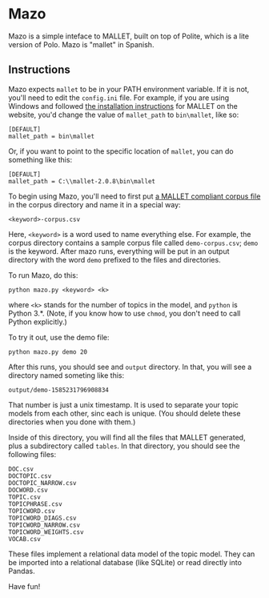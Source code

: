 # Mazo
Mazo is a simple inteface to MALLET, built on top of Polite, which is a lite version of Polo. Mazo is "mallet" in Spanish.

## Instructions

Mazo expects `mallet` to be in your PATH environment variable. If it is not, you'll need to edit the `config.ini` file. For example, if you are using Windows and followed [the installation instructions](http://mallet.cs.umass.edu/download.php) for MALLET on the website, you'd change the value of `mallet_path` to `bin\mallet`, like so:

```
[DEFAULT]
mallet_path = bin\mallet
``` 

Or, if you want to point to the specific location of `mallet`, you can do something like this:

```
[DEFAULT]
mallet_path = C:\\mallet-2.0.8\bin\mallet
```

To begin using Mazo, you'll need to first put [a MALLET compliant corpus file](http://mallet.cs.umass.edu/import.php) in the corpus directory and name it in a special way:

```
<keyword>-corpus.csv
```

Here, `<keyword>` is a word used to name everything else. For example, the corpus directory contains a sample corpus file called `demo-corpus.csv`; `demo` is the keyword. After mazo runs, everything will be put in an output directory with the word `demo` prefixed to the files and directories.

To run Mazo, do this:

```
python mazo.py <keyword> <k>
```

where `<k>` stands for the number of topics in the model, and `python` is Python 3.*. (Note, if you know how to use `chmod`, you don't need to call Python explicitly.)

To try it out, use the demo file:

```
python mazo.py demo 20
```

After this runs, you should see and `output` directory. In that, you will see a directory named someting like this:

```buildoutcfg
output/demo-1585231796908834
```

That number is just a unix timestamp. It is used to separate your topic models from each other, sinc each is unique. (You should delete these directories when you done with them.)

Inside of this directory, you will find all the files that MALLET generated, plus a subdirectory called `tables`. In that directory, you should see the following files:

```buildoutcfg
DOC.csv
DOCTOPIC.csv
DOCTOPIC_NARROW.csv
DOCWORD.csv
TOPIC.csv
TOPICPHRASE.csv
TOPICWORD.csv
TOPICWORD_DIAGS.csv
TOPICWORD_NARROW.csv
TOPICWORD_WEIGHTS.csv
VOCAB.csv
```

These files implement a relational data model of the topic model. They can be imported into a relational database (like SQLite) or read directly into Pandas. 

Have fun!
